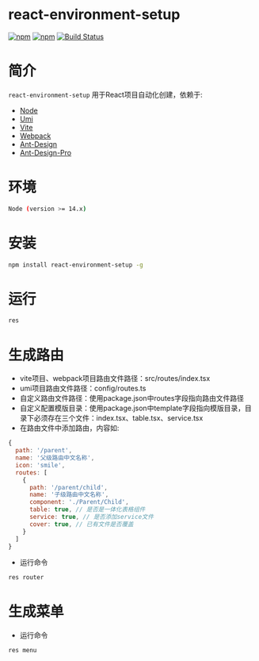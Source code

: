 # react-environment-setup
<!-- Badges section here. -->
[![npm](https://img.shields.io/npm/v/react-environment-setup.svg)](https://www.npmjs.com/package/react-environment-setup)
[![npm](https://img.shields.io/npm/dm/react-environment-setup.svg)](https://www.npmjs.com/package/react-environment-setup)
[![Build Status](https://travis-ci.org/phinney001/react-environment-setup.svg?branch=master)](https://travis-ci.org/phinney001/react-environment-setup)

# 简介
`react-environment-setup` 用于React项目自动化创建，依赖于:
+ [Node](https://nodejs.org/en)
+ [Umi](https://umijs.org/zh-CN)
+ [Vite](https://cn.vitejs.dev)
+ [Webpack](https://webpack.docschina.org/concepts)
+ [Ant-Design](https://ant.design/docs/spec/introduce-cn)
+ [Ant-Design-Pro](https://procomponents.ant.design)

# 环境
  ```bash
  Node (version >= 14.x)
  ```

# 安装
  ```bash
  npm install react-environment-setup -g
  ```

# 运行
  ```bash
  res
  ```
# 生成路由
  + vite项目、webpack项目路由文件路径：src/routes/index.tsx
  + umi项目路由文件路径：config/routes.ts
  + 自定义路由文件路径：使用package.json中routes字段指向路由文件路径
  + 自定义配置模版目录：使用package.json中template字段指向模版目录，目录下必须存在三个文件：index.tsx、table.tsx、service.tsx
  + 在路由文件中添加路由，内容如: 
  ```javascript
  {
    path: '/parent',
    name: '父级路由中文名称',
    icon: 'smile',
    routes: [
      {
        path: '/parent/child',
        name: '子级路由中文名称',
        component: './Parent/Child',
        table: true, // 是否是一体化表格组件
        service: true, // 是否添加service文件
        cover: true, // 已有文件是否覆盖
      }
    ]
  }
  ```
  + 运行命令
  ```bash
  res router
  ```
# 生成菜单
  + 运行命令
  ```bash
  res menu
  ```
